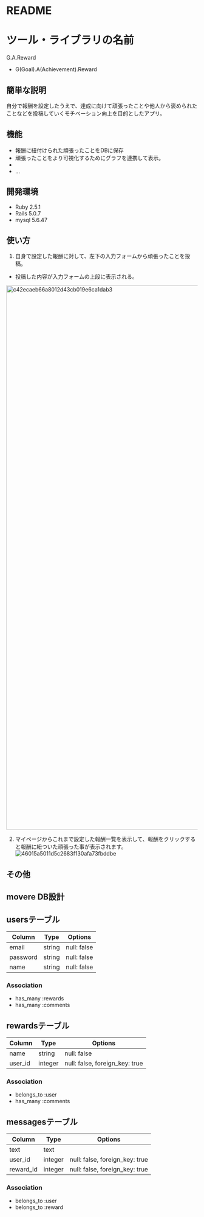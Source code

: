 # README

# ツール・ライブラリの名前
 
G.A.Reward
- G(Goal).A(Achievement).Reward
## 簡単な説明
 
自分で報酬を設定したうえで、達成に向けて頑張ったことや他人から褒められたことなどを投稿していくモチベーション向上を目的としたアプリ。

 
## 機能
 
- 報酬に紐付けられた頑張ったことをDBに保存
- 頑張ったことをより可視化するためにグラフを連携して表示。
- 
- ...
 
 
## 開発環境
 
- Ruby 2.5.1
- Rails 5.0.7
- mysql 5.6.47
 
## 使い方
 
1. 自身で設定した報酬に対して、左下の入力フォームから頑張ったことを投稿。
- 投稿した内容が入力フォームの上段に表示される。
<img width="1431" alt="c42ecaeb66a8012d43cb019e6ca1dab3" src="https://user-images.githubusercontent.com/60612010/77875324-aeaf5180-728a-11ea-9935-68c36298740c.png">

2. マイページからこれまで設定した報酬一覧を表示して、報酬をクリックすると報酬に紐ついた頑張った事が表示されます。
![46015a5011d5c2683f130afa73fbddbe](https://user-images.githubusercontent.com/60612010/77873968-6db53e00-7286-11ea-8dfa-8c1cd325bb7a.jpg)

 
## その他
 




## movere DB設計

## usersテーブル
|Column|Type|Options|
|------|----|-------|
|email|string|null: false|
|password|string|null: false|
|name|string|null: false|
### Association
- has_many :rewards
- has_many :comments

## rewardsテーブル
|Column|Type|Options|
|------|----|-------|
|name|string|null: false|
|user_id|integer|null: false, foreign_key: true|
### Association
- belongs_to :user
- has_many :comments

## messagesテーブル
|Column|Type|Options|
|------|----|-------|
|text|text|
|user_id|integer|null: false, foreign_key: true|
|reward_id|integer|null: false, foreign_key: true|

### Association
- belongs_to :user
- belongs_to :reward


